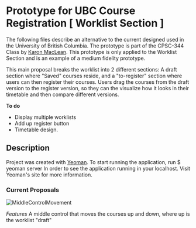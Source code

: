 # Prototype for UBC Course Registration [ Worklist Section ]

The following files describe an alternative to the current designed used in the University of British Columbia. The prototype is part of the CPSC-344 Class by [Karon MacLean](http://people.cs.ubc.ca/~maclean/). This prototype is only applied to the Worklist Section and is an example of a medium fidelity prototype.

This main proposal breaks the worklist into 2 different sections: A draft section where "Saved" courses reside, and a "to-register" section where users can then register their courses. Users drag the courses from the draft version to the register version, so they can the visualize how it looks in their timetable and then compare different versions.

**To do**

* Display multiple worklists
* Add up register button
* Timetable design.

## Description

Project was created with [Yeoman](http://yeoman.io/). To start running the application, run
    $ yeoman server
In order to see the application running in your localhost. Visit Yeoman's site for more information.

### Current Proposals

![MiddleControlMovement](https://raw.github.com/jjperezaguinaga/UBC-CoursesWorklist/master/app/images/prototypes/Worklist%20prototype.png)

*Features*
A middle control that moves the courses up and down, where up is the worklist "draft"
